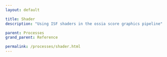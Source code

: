```yaml
---
layout: default

title: Shader
description: "Using ISF shaders in the ossia score graphics pipeline"

parent: Processes
grand_parent: Reference

permalink: /processes/shader.html
---
```

